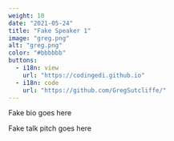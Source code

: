 ```yaml
---
weight: 10
date: "2021-05-24"
title: "Fake Speaker 1"
image: "greg.png"
alt: "greg.png"
color: "#bbbbbb"
buttons:
  - i18n: view
    url: "https://codingedi.github.io"
  - i18n: code 
    url: "https://github.com/GregSutcliffe/"
---
```


Fake bio goes here

Fake talk pitch goes here
